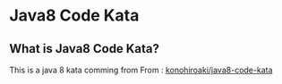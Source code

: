 # Java8 Code Kata

## What is Java8 Code Kata?

This is a java 8 kata comming from From : [konohiroaki/java8-code-kata](https://github.com/konohiroaki/java8-code-kata)


